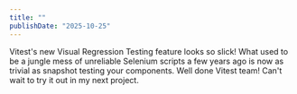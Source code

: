 ```yaml
---
title: ""
publishDate: "2025-10-25"
---
```


Vitest's new Visual Regression Testing feature looks so slick! What used to be a jungle mess of unreliable Selenium scripts a few years ago is now as trivial as snapshot testing your components. Well done Vitest team! Can't wait to try it out in my next project.